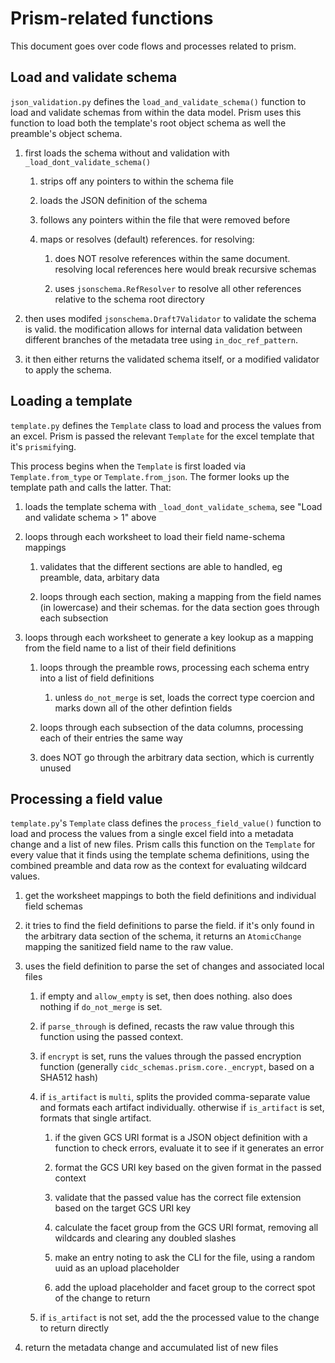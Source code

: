 # Prism-related functions

This document goes over code flows and processes related to prism.

## Load and validate schema

`json_validation.py` defines the `load_and_validate_schema()` function to load and validate schemas from within the data model.
Prism uses this function to load both the template's root object schema as well the preamble's object schema.

1. first loads the schema without and validation with `_load_dont_validate_schema()`

    1. strips off any pointers to within the schema file

    2. loads the JSON definition of the schema

    3. follows any pointers within the file that were removed before

    4. maps or resolves (default) references. for resolving:

        1. does NOT resolve references within the same document. resolving local references here would break recursive schemas

        2. uses `jsonschema.RefResolver` to resolve all other references relative to the schema root directory

2. then uses modifed `jsonschema.Draft7Validator` to validate the schema is valid. the modification allows for internal data validation between different branches of the metadata tree using `in_doc_ref_pattern`.

3. it then either returns the validated schema itself, or a modified validator to apply the schema.

## Loading a template

`template.py` defines the `Template` class to load and process the values from an excel.
Prism is passed the relevant `Template` for the excel template that it's `prismify`ing.

This process begins when the `Template` is first loaded via `Template.from_type` or `Template.from_json`.
The former looks up the template path and calls the latter. That:

1. loads the template schema with `_load_dont_validate_schema`, see "Load and validate schema > 1" above

2. loops through each worksheet to load their field name-schema mappings

    1. validates that the different sections are able to handled, eg preamble, data, arbitary data

    2. loops through each section, making a mapping from the field names (in lowercase) and their schemas. for the data section goes through each subsection

3. loops through each worksheet to generate a key lookup as a mapping from the field name to a list of their field definitions

    1. loops through the preamble rows, processing each schema entry into a list of field definitions

        1. unless `do_not_merge` is set, loads the correct type coercion and marks down all of the other defintion fields

    2. loops through each subsection of the data columns, processing each of their entries the same way

    3. does NOT go through the arbitrary data section, which is currently unused

## Processing a field value

`template.py`'s `Template` class defines the `process_field_value()` function to load and process the values from a single excel field into a metadata change and a list of new files.
Prism calls this function on the `Template` for every value that it finds using the template schema definitions, using the combined preamble and data row as the context for evaluating wildcard values.

1. get the worksheet mappings to both the field definitions and individual field schemas

2. it tries to find the field definitions to parse the field. if it's only found in the arbitrary data section of the schema, it returns an `AtomicChange` mapping the sanitized field name to the raw value.

3. uses the field definition to parse the set of changes and associated local files

    1. if empty and `allow_empty` is set, then does nothing. also does nothing if `do_not_merge` is set.

    2. if `parse_through` is defined, recasts the raw value through this function using the passed context.

    3. if `encrypt` is set, runs the values through the passed encryption function (generally `cidc_schemas.prism.core._encrypt`, based on a SHA512 hash)

    4. if `is_artifact` is `multi`, splits the provided comma-separate value and formats each artifact individually. otherwise if `is_artifact` is set, formats that single artifact.

        1. if the given GCS URI format is a JSON object definition with a function to check errors, evaluate it to see if it generates an error

        2. format the GCS URI key based on the given format in the passed context

        3. validate that the passed value has the correct file extension based on the target GCS URI key

        4. calculate the facet group from the GCS URI format, removing all wildcards and clearing any doubled slashes

        5. make an entry noting to ask the CLI for the file, using a random uuid as an upload placeholder

        6. add the upload placeholder and facet group to the correct spot of the change to return

    5. if `is_artifact` is not set, add the the processed value to the change to return directly

4. return the metadata change and accumulated list of new files
